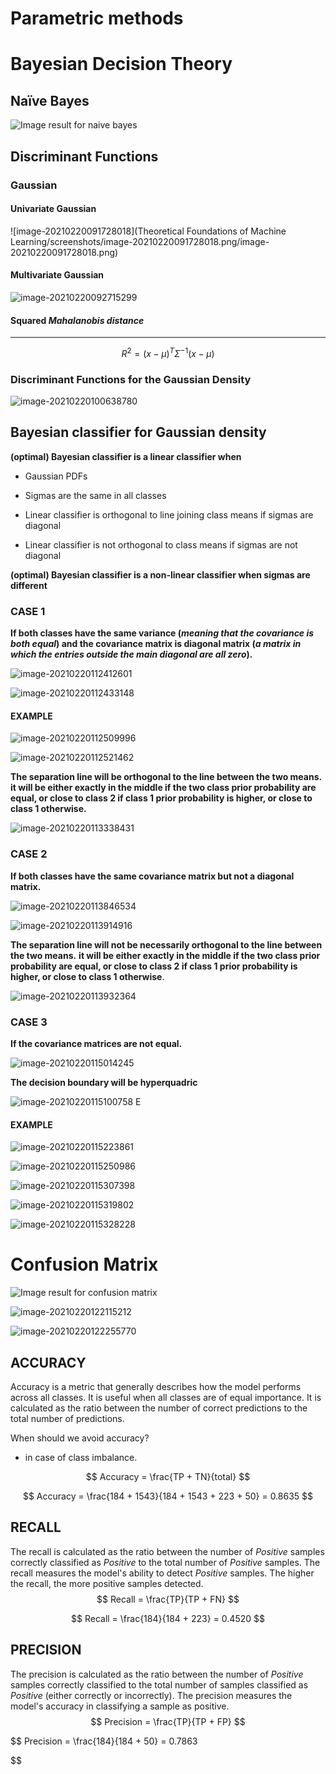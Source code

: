 



# Parametric methods

# Bayesian Decision Theory

## Naïve Bayes

![Image result for naive bayes](https://uc-r.github.io/public/images/analytics/naive_bayes/naive_bayes_icon.png)

## Discriminant Functions

### Gaussian

#### Univariate Gaussian

![image-20210220091728018](Theoretical Foundations of Machine Learning/screenshots/image-20210220091728018.png/image-20210220091728018.png)

#### Multivariate Gaussian



![image-20210220092715299](C:\Users\Zoey\AppData\Roaming\Typora\typora-user-images\image-20210220092715299.png)

#### Squared *Mahalanobis distance* 

****

$$
R^2 = (x − µ)^T Σ^{-1} (x − µ)
$$

### Discriminant Functions for the Gaussian Density

![image-20210220100638780](C:\Users\Zoey\AppData\Roaming\Typora\typora-user-images\image-20210220100638780.png)

## Bayesian classifier for Gaussian density

**(optimal) Bayesian classifier is a linear classifier when** 

- Gaussian PDFs

- Sigmas are the same in all classes

- Linear classifier is orthogonal to line joining class means if sigmas are diagonal

- Linear classifier is not orthogonal to class means if sigmas are not diagonal

**(optimal) Bayesian classifier is a non-linear classifier when sigmas are different**

### CASE 1

**If both classes have the same variance (*meaning that the covariance is both equal*) and the covariance matrix is diagonal matrix (*a matrix in which the entries outside the main diagonal are all zero*).**

![image-20210220112412601](C:\Users\Zoey\AppData\Roaming\Typora\typora-user-images\image-20210220112412601.png)

![image-20210220112433148](C:\Users\Zoey\AppData\Roaming\Typora\typora-user-images\image-20210220112433148.png)

#### **EXAMPLE**

![image-20210220112509996](C:\Users\Zoey\AppData\Roaming\Typora\typora-user-images\image-20210220112509996.png)

![image-20210220112521462](C:\Users\Zoey\AppData\Roaming\Typora\typora-user-images\image-20210220112521462.png)

**The separation line will be orthogonal to the line between the two means. it will be either exactly in the middle if the two class prior probability are equal, or close to class 2 if class 1 prior probability is higher, or close to class 1 otherwise.**

![image-20210220113338431](C:\Users\Zoey\AppData\Roaming\Typora\typora-user-images\image-20210220113338431.png)

### CASE 2

**If both classes have the same covariance matrix but not a diagonal matrix.**

![image-20210220113846534](C:\Users\Zoey\AppData\Roaming\Typora\typora-user-images\image-20210220113846534.png)

![image-20210220113914916](C:\Users\Zoey\AppData\Roaming\Typora\typora-user-images\image-20210220113914916.png)

**The separation line will not be necessarily orthogonal to the line between the two means.**  **it will be either exactly in the middle if the two class prior probability are equal, or close to class 2 if class 1 prior probability is higher, or close to class 1 otherwise**.

![image-20210220113932364](C:\Users\Zoey\AppData\Roaming\Typora\typora-user-images\image-20210220113932364.png)

### CASE 3

**If the covariance matrices are not equal.**

![image-20210220115014245](C:\Users\Zoey\AppData\Roaming\Typora\typora-user-images\image-20210220115014245.png)

**The decision boundary will be hyperquadric**

![image-20210220115100758](C:\Users\Zoey\AppData\Roaming\Typora\typora-user-images\image-20210220115100758.png) E

#### **EXAMPLE**

![image-20210220115223861](C:\Users\Zoey\AppData\Roaming\Typora\typora-user-images\image-20210220115223861.png)

![image-20210220115250986](C:\Users\Zoey\AppData\Roaming\Typora\typora-user-images\image-20210220115250986.png)

![image-20210220115307398](C:\Users\Zoey\AppData\Roaming\Typora\typora-user-images\image-20210220115307398.png)

![image-20210220115319802](C:\Users\Zoey\AppData\Roaming\Typora\typora-user-images\image-20210220115319802.png)

![image-20210220115328228](C:\Users\Zoey\AppData\Roaming\Typora\typora-user-images\image-20210220115328228.png)

# Confusion Matrix

![Image result for confusion matrix](https://miro.medium.com/max/1854/1*uR09zTlPgIj5PvMYJZScVg.png)

![image-20210220122115212](C:\Users\Zoey\AppData\Roaming\Typora\typora-user-images\image-20210220122115212.png)

![image-20210220122255770](C:\Users\Zoey\AppData\Roaming\Typora\typora-user-images\image-20210220122255770.png)



## **ACCURACY**

Accuracy is a metric that generally describes how the model performs across all classes. It is useful when all classes are of equal importance. It is calculated as the ratio between the number of correct predictions to the total number of predictions.

When should we avoid accuracy?

- in case of class imbalance.

$$
Accuracy = \frac{TP + TN}{total}
$$


$$
Accuracy = \frac{184 + 1543}{184 + 1543 + 223 + 50} = 0.8635
$$

## **RECALL**

The recall is calculated as the ratio between the number of *Positive* samples correctly classified as *Positive* to the total number of *Positive* samples. The recall measures the model's ability to detect *Positive* samples. The higher the recall, the more positive samples detected.
$$
Recall = \frac{TP}{TP + FN}
$$

$$
Recall = \frac{184}{184 + 223} = 0.4520
$$

## **PRECISION**

The precision is calculated as the ratio between the number of *Positive* samples correctly classified to the total number of samples classified as *Positive* (either correctly or incorrectly). The precision measures the model's accuracy in classifying a sample as positive.
$$
Precision = \frac{TP}{TP + FP}
$$

$$
Precision = \frac{184}{184 + 50} = 0.7863

$$
